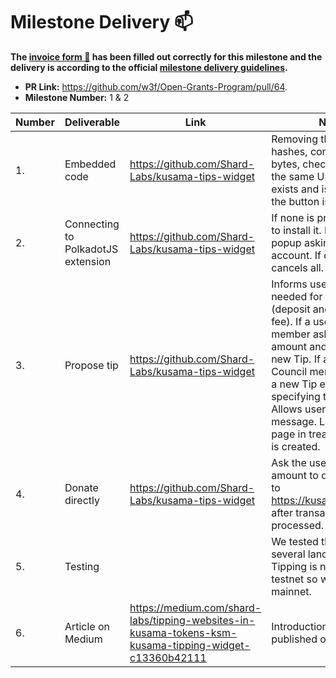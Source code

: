 # Milestone Delivery :mailbox:


**The [invoice form :pencil:](https://forms.gle/8Wx7nxtq8fKrsuEz8) has been filled out correctly for this milestone and the delivery is according to the official [milestone delivery guidelines](https://github.com/w3f/General-Grants-Program/blob/master/grants/milestone-deliverables-guidelines.md).**  

* **PR Link:**  https://github.com/w3f/Open-Grants-Program/pull/64. 
* **Milestone Number:** 1 & 2


| Number | Deliverable | Link | Notes |
| ------------- | ------------- | ------------- |------------- |
| 1. | Embedded code |https://github.com/Shard-Labs/kusama-tips-widget| Removing the UTM, hashes, converting URL to bytes, checking if a tip for the same URL already exists and is active, if not the button is available.| 
| 2.  | Connecting to PolkadotJS extension |https://github.com/Shard-Labs/kusama-tips-widget| If none is present, offers to install it. If allowed, a popup asking to select an account. If denied, cancels all. | 
| 3. | Propose tip |https://github.com/Shard-Labs/kusama-tips-widget| Informs user of the funds needed for tip proposal (deposit and transaction fee). If a user is a Council member asks for the amount and creates a new Tip. If a user is not a Council member, creates a new Tip entry without specifying the amount. Allows user to attach a message. Links to tips page in treasury after Tip is created.| 
| 4.  | Donate directly |https://github.com/Shard-Labs/kusama-tips-widget| Ask the user for an amount to donate. Links to https://kusama.subscan.io after transaction is processed. |
| 5. | Testing | | We tested the widget on several landing pages: Tipping is not possible on testnet so we did it on mainnet. | 
| 6.  | Article on Medium |https://medium.com/shard-labs/tipping-websites-in-kusama-tokens-ksm-kusama-tipping-widget-c13360b42111| Introductionary article published on Medium. |


